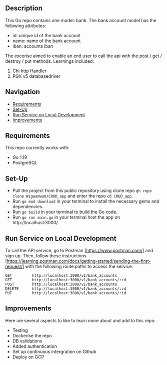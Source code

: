 ## Description

This Go repo contains one model: bank. The bank account model has the following attributes:

* id: unique id of the bank account
* name: name of the bank account
* iban: accounts iban

The excerise aimed to enable an end user to call the api with the post / get / destroy / put methods. Learnings included:

1. Chi http Handler
2. PGX v5 databasedriver

## Navigation

* [Requirements](#requirements)
* [Set-Up](#set-up)
* [Run Service on Local Development](#run-service-on-local-development)
* [Improvements](#improvements)

## Requirements

This repo currently works with:

* Go 1.19
* PostgreSQL

## Set-Up

- Pull the project from this public repository using clone repo `gh repo clone Wigwamwam/CRUD_app` and enter the repo `cd CRUD_app`.
- Run `go mod download` in your terminal to install the necessary gems and dependencies.
- Run `go build` in your terminal to build the Go code. 
- Run `go run main.go` in your terminal host the app on http://localhost:3000/

## Run Service on Local Development

To call the API service, go to Postman [https://www.postman.com/] and sign up. Then, follow these instructions [https://learning.postman.com/docs/getting-started/sending-the-first-request/] with the following route paths to access the service:

```
GET         http://localhost:3000/v1/bank_accounts
GET         http://localhost:3000/v1/bank_accounts/:id
POST        http://localhost:3000/v1/bank_accounts
DELETE      http://localhost:3000/v1/bank_accounts/:id
PUT         http://localhost:3000/v1/bank_accounts/:id
```

## Improvements

Here are several aspects to like to learn more about and add to this repo:

* Testing
* Dockerise the repo
* DB validations
* Added authentication
* Set up continuous intergration on Github
* Deploy on GCP


